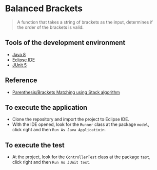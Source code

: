 # Balanced Brackets

> A function that takes a string of brackets as the input, determines if the order of the brackets is valid.

## Tools of the development environment
* [Java 8](http://www.oracle.com/technetwork/pt/java/javase/downloads/jdk8-downloads-2133151.html)
* [Eclipse IDE](http://www.eclipse.org/)
* [JUnit 5](https://junit.org/junit5/)

## Reference
* [Parenthesis/Brackets Matching using Stack algorithm](https://stackoverflow.com/questions/16874176/parenthesis-brackets-matching-using-stack-algorithm)

## To execute the application
* Clone the repository and import the project to Eclipse IDE.
* With the IDE opened, look for the `Runner` class at the package `model`, click right and then `Run As Java Applicatioin`.

## To execute the test
* At the project, look for the `ControllerTest` class at the package `test`, click right and then `Run As JUnit test`.
